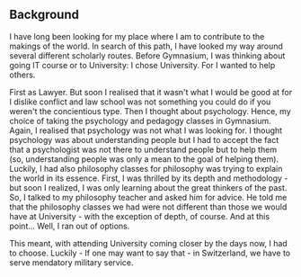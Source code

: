 <!-- ___________________________________________________________________________________________ -->

Background
----------

I have long been looking for my place where I am to contribute to the makings of the world.
In search of this path, I have looked my way around several different scholarly routes.
Before Gymnasium, I was thinking about going IT course or to University: I chose University.
For I wanted to help others.

First as Lawyer.
But soon I realised that it wasn't what I would be good at for I dislike conflict and 
law school was not something you could do if you weren't the concientious type.
Then I thought about psychology.
Hence, my choice of taking the psychology and pedagogy classes in Gymnasium.
Again, I realised that psychology was not what I was looking for.
I thought psychology was about understanding people but I had to accept the fact that
a psychologist was not there to understand people but to help them
(so, understanding people was only a mean to the goal of helping them).
Luckily, I had also philosophy classes for philosophy was trying to explain the world in its essence.
First, I was thrilled by its depth and methodology - 
but soon I realized, I was only learning about the great thinkers of the past.
So, I talked to my philosophy teacher and asked him for advice.
He told me that the philosophy classes we had were not different than those we would have at University -
with the exception of depth, of course.
And at this point... Well, I ran out of options.

This meant, with attending University coming closer by the days now, I had to choose.
Luckily - If one may want to say that - in Switzerland, we have to serve mendatory military service.